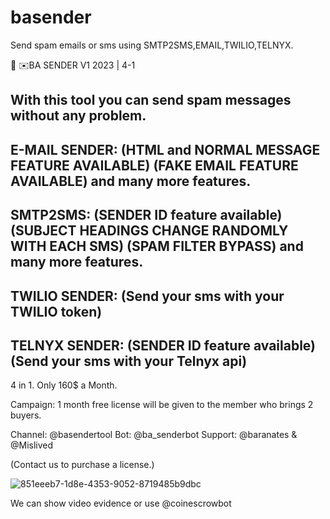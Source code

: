 # basender
Send spam emails or sms using SMTP2SMS,EMAIL,TWILIO,TELNYX.

📂 ✉️BA SENDER V1  2023 | 4-1 

With this tool you can send spam messages without any problem.
---
 E-MAIL SENDER: 
(HTML and NORMAL MESSAGE FEATURE AVAILABLE)
(FAKE EMAIL FEATURE AVAILABLE)
and many more features.
--
 SMTP2SMS: 
(SENDER ID feature available)
(SUBJECT HEADINGS CHANGE RANDOMLY WITH EACH SMS)
(SPAM FILTER BYPASS)
and many more features.
---
 TWILIO SENDER: 
(Send your sms with your TWILIO token)
---
 TELNYX SENDER: 
(SENDER ID feature available)
(Send your sms with your Telnyx api)
----
 4 in 1. 
Only   160$  a Month.

  Campaign:  1 month free license will be given to the member who brings 2 buyers.

  Channel:  @basendertool
  Bot:  @ba_senderbot
  Support: 
 @baranates & @Mislived

 (Contact us to purchase a license.)

![851eeeb7-1d8e-4353-9052-8719485b9dbc](https://github.com/baranatessss/basender/assets/141864619/b0a6e981-66bc-4d62-9fc9-b642a907fe2e)

We can show video evidence or use @coinescrowbot
